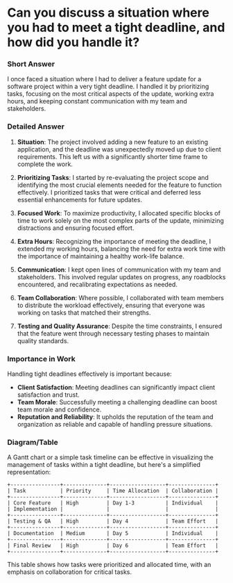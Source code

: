 # Can you discuss a situation where you had to meet a tight deadline, and how did you handle it?

### Short Answer
I once faced a situation where I had to deliver a feature update for a software project within a very tight deadline. I handled it by prioritizing tasks, focusing on the most critical aspects of the update, working extra hours, and keeping constant communication with my team and stakeholders.

### Detailed Answer
1. **Situation**: The project involved adding a new feature to an existing application, and the deadline was unexpectedly moved up due to client requirements. This left us with a significantly shorter time frame to complete the work.

2. **Prioritizing Tasks**: I started by re-evaluating the project scope and identifying the most crucial elements needed for the feature to function effectively. I prioritized tasks that were critical and deferred less essential enhancements for future updates.

3. **Focused Work**: To maximize productivity, I allocated specific blocks of time to work solely on the most complex parts of the update, minimizing distractions and ensuring focused effort.

4. **Extra Hours**: Recognizing the importance of meeting the deadline, I extended my working hours, balancing the need for extra work time with the importance of maintaining a healthy work-life balance.

5. **Communication**: I kept open lines of communication with my team and stakeholders. This involved regular updates on progress, any roadblocks encountered, and recalibrating expectations as needed.

6. **Team Collaboration**: Where possible, I collaborated with team members to distribute the workload effectively, ensuring that everyone was working on tasks that matched their strengths.

7. **Testing and Quality Assurance**: Despite the time constraints, I ensured that the feature went through necessary testing phases to maintain quality standards.

### Importance in Work
Handling tight deadlines effectively is important because:

- **Client Satisfaction**: Meeting deadlines can significantly impact client satisfaction and trust.
- **Team Morale**: Successfully meeting a challenging deadline can boost team morale and confidence.
- **Reputation and Reliability**: It upholds the reputation of the team and organization as reliable and capable of handling pressure situations.

### Diagram/Table
A Gantt chart or a simple task timeline can be effective in visualizing the management of tasks within a tight deadline, but here's a simplified representation:

```plaintext
+----------------+--------------+------------------+---------------+
| Task           | Priority     | Time Allocation  | Collaboration |
+----------------+--------------+------------------+---------------+
| Core Feature   | High         | Day 1-3          | Individual    |
| Implementation |              |                  |               |
+----------------+--------------+------------------+---------------+
| Testing & QA   | High         | Day 4            | Team Effort   |
+----------------+--------------+------------------+---------------+
| Documentation  | Medium       | Day 5            | Individual    |
+----------------+--------------+------------------+---------------+
| Final Review   | High         | Day 6            | Team Effort   |
+----------------+--------------+------------------+---------------+
```

This table shows how tasks were prioritized and allocated time, with an emphasis on collaboration for critical tasks.